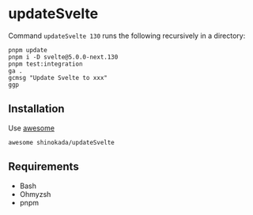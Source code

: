 # updateSvelte

Command `updateSvelte 130` runs the following recursively in a directory:

```
pnpm update
pnpm i -D svelte@5.0.0-next.130
pnpm test:integration
ga .
gcmsg "Update Svelte to xxx"
ggp
```

## Installation

Use [awesome](https://awesome.codewithshin.com/)

```
awesome shinokada/updateSvelte
```

## Requirements

- Bash
- Ohmyzsh
- pnpm